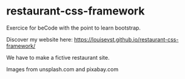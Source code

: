 # restaurant-css-framework

Exercice for beCode with the point to learn bootstrap.

Discover my website here: https://louisevst.github.io/restaurant-css-framework/

We have to make a fictive restaurant site.

Images from unsplash.com and pixabay.com
